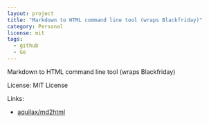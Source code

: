 ```yaml
---
layout: project
title: "Markdown to HTML command line tool (wraps Blackfriday)"
category: Personal
license: mit
tags:
  - github
  - Go
---
```


Markdown to HTML command line tool (wraps Blackfriday)

License: MIT License

Links:

* [aquilax/md2html](https://github.com/aquilax/md2html)
